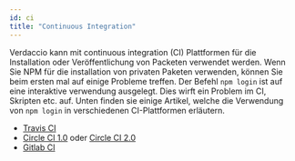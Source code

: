 ```yaml
---
id: ci
title: "Continuous Integration"
---
```


Verdaccio kann mit continuous integration (CI) Plattformen für die Installation oder Veröffentlichung von Packeten verwendet werden. Wenn Sie NPM für die installation von privaten Paketen verwenden, können Sie beim ersten mal auf einige Probleme treffen. Der Befehl `npm login` ist auf eine interaktive verwendung ausgelegt. Dies wirft ein Problem im CI, Skripten etc. auf. Unten finden sie einige Artikel, welche die Verwendung von `npm login` in verschiedenen CI-Plattformen erläutern.

- [Travis CI](https://remysharp.com/2015/10/26/using-travis-with-private-npm-deps)
- [Circle CI 1.0](https://circleci.com/docs/1.0/npm-login/) oder [Circle CI 2.0](https://circleci.com/docs/2.0/deployment-integrations/#npm)
- [Gitlab CI](https://www.exclamationlabs.com/blog/continuous-deployment-to-npm-using-gitlab-ci/)
